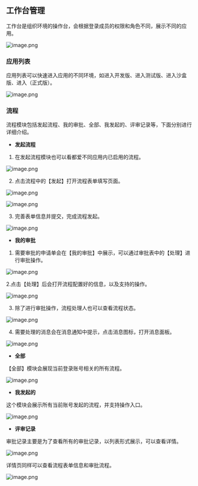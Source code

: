 ## 工作台管理

工作台是组织环境的操作台，会根据登录成员的权限和角色不同，展示不同的应用。

![image.png](../../../staic/img/操作指南/组织管理/工作台管理/image_4432bd4.png)

### 应用列表

应用列表可以快速进入应用的不同环境，如进入开发版、进入测试版、进入沙盒版、进入（正式版）。

![image.png](../../../staic/img/操作指南/组织管理/工作台管理/image_6c5ed47.png)

### 流程

流程模块包括发起流程、我的审批、全部、我发起的、评审记录等，下面分别进行详细介绍。

- **发起流程**

1. 在发起流程模块也可以看都爱不同应用内已启用的流程。

![image.png](../../../staic/img/操作指南/组织管理/工作台管理/image_3479871.png)

2. 点击流程中的【发起】打开流程表单填写页面。

![image.png](../../../staic/img/操作指南/组织管理/工作台管理/image_867c0c9.png)

![image.png](../../../staic/img/操作指南/组织管理/工作台管理/image_cba0046.png)

3. 完善表单信息并提交，完成流程发起。

![image.png](../../../staic/img/操作指南/组织管理/工作台管理/image_2a35857.png)

- **我的审批**

1. 需要审批的申请单会在【我的审批】中展示，可以通过审批表中的【处理】进行审批操作。

![image.png](../../../staic/img/操作指南/组织管理/工作台管理/image_b4f1a1b.png)

2.点击【处理】后会打开流程配置好的信息，以及支持的操作。

![image.png](../../../staic/img/操作指南/组织管理/工作台管理/image_a08b92c.png)

3. 除了进行审批操作，流程处理人也可以查看流程状态。

![image.png](../../../staic/img/操作指南/组织管理/工作台管理/image_7269170.png)

4. 需要处理的消息会在消息通知中提示，点击消息图标，打开消息面板。

![image.png](../../../staic/img/操作指南/组织管理/工作台管理/image_145f386.png)

- **全部**

【全部】模块会展现当前登录账号相关的所有流程。

![image.png](../../../staic/img/操作指南/组织管理/工作台管理/image_ffa1cc9.png)

- **我发起的**

这个模块会展示所有当前账号发起的流程，并支持操作入口。

![image.png](../../../staic/img/操作指南/组织管理/工作台管理/image_0cba36e.png)

- **评审记录**

审批记录主要是为了查看所有的审批记录，以列表形式展示，可以查看详情。

![image.png](../../../staic/img/操作指南/组织管理/工作台管理/image_59d9c02.png)

详情页同样可以查看流程表单信息和审批流程。

![image.png](../../../staic/img/操作指南/组织管理/工作台管理/image_6e5c850.png)
